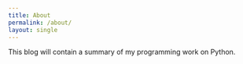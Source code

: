 ```yaml
---
title: About
permalink: /about/
layout: single
---
```


This blog will contain a summary of my programming work on Python.